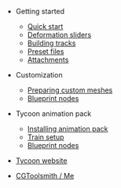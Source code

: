 - Getting started

  - [Quick start](quickstart.md)
  - [Deformation sliders](sliders.md)
  - [Building tracks](track_build.md)
  - [Preset files](preset_files.md)
  - [Attachments](attachments.md)

- Customization

  - [Preparing custom meshes](prep_mesh.md)
  - [Blueprint nodes](tycoon_blueprint.md)

- Tycoon animation pack

  - [Installing animation pack](install_tycoon_animation.md)
  - [Train setup](train_config.md)
  - [Blueprint nodes](animation_blueprint.md)



- [Tycoon website](awesome.md)
- [CGToolsmith / Me](http://cgtoolsmith.com/)